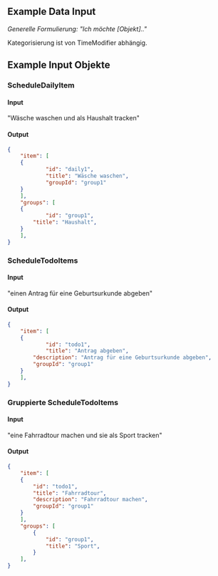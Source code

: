 ## Example Data Input
*Generelle Formulierung:*
*"Ich möchte [Objekt].."*

Kategorisierung ist von TimeModifier abhängig.
## Example Input Objekte
### ScheduleDailyItem
#### Input
"Wäsche waschen und als Haushalt tracken"
#### Output
```json
{	
    "item": [
	{
            "id": "daily1",
            "title": "Wäsche waschen",
            "groupId": "group1"
	}
    ],
    "groups": [
	{
            "id": "group1",
	    "title": "Haushalt",
	}
    ],
}
```


### ScheduleTodoItems
#### Input
"einen Antrag für eine Geburtsurkunde abgeben"
#### Output
```json
{
    "item": [
	{
            "id": "todo1",
            "title": "Antrag abgeben",
	    "description": "Antrag für eine Geburtsurkunde abgeben",
	    "groupId": "group1"
	}
    ],
}	
```


### Gruppierte ScheduleTodoItems
#### Input
"eine Fahrradtour machen und sie als Sport tracken"
#### Output
```json
{
    "item": [
	{
	    "id": "todo1",
	    "title": "Fahrradtour",
	    "description": "Fahrradtour machen",
	    "groupId": "group1"
	}
    ],
    "groups": [
        {
            "id": "group1",
            "title": "Sport",
        }
    ],
}	
```
